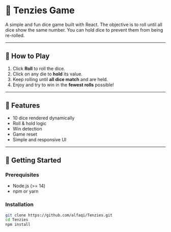 # 🎲 Tenzies Game

A simple and fun dice game built with React. The objective is to roll until all dice show the same number. You can hold dice to prevent them from being re-rolled.

---

## 📌 How to Play

1. Click **Roll** to roll the dice.
2. Click on any die to **hold** its value.
3. Keep rolling until **all dice match** and are held.
4. Enjoy and try to win in the **fewest rolls** possible!

---

## 🧠 Features

- 10 dice rendered dynamically
- Roll & hold logic
- Win detection
- Game reset
- Simple and responsive UI

---

## 🚀 Getting Started

### Prerequisites

- Node.js (>= 14)
- npm or yarn

### Installation

```bash
git clone https://github.com/alfaqi/Tenzies.git
cd Tenzies
npm install
